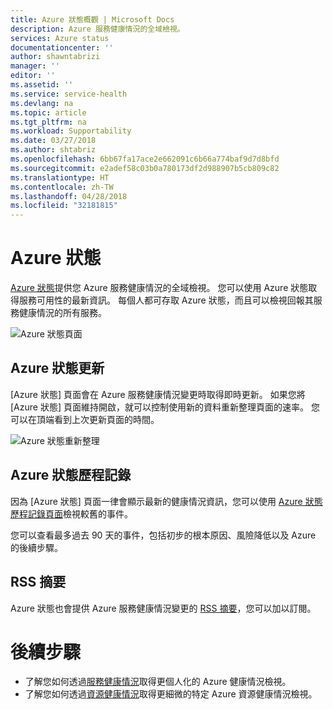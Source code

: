 ```yaml
---
title: Azure 狀態概觀 | Microsoft Docs
description: Azure 服務健康情況的全域檢視。
services: Azure status
documentationcenter: ''
author: shawntabrizi
manager: ''
editor: ''
ms.assetid: ''
ms.service: service-health
ms.devlang: na
ms.topic: article
ms.tgt_pltfrm: na
ms.workload: Supportability
ms.date: 03/27/2018
ms.author: shtabriz
ms.openlocfilehash: 6bb67fa17ace2e662091c6b66a774baf9d7d8bfd
ms.sourcegitcommit: e2adef58c03b0a780173df2d988907b5cb809c82
ms.translationtype: HT
ms.contentlocale: zh-TW
ms.lasthandoff: 04/28/2018
ms.locfileid: "32181815"
---
```

# <a name="azure-status"></a>Azure 狀態
[Azure 狀態](https://azure.microsoft.com/status/)提供您 Azure 服務健康情況的全域檢視。 您可以使用 Azure 狀態取得服務可用性的最新資訊。 每個人都可存取 Azure 狀態，而且可以檢視回報其服務健康情況的所有服務。 

![Azure 狀態頁面](./media/azure-status-overview/azure-status.PNG)

## <a name="azure-status-updates"></a>Azure 狀態更新
[Azure 狀態] 頁面會在 Azure 服務健康情況變更時取得即時更新。 如果您將 [Azure 狀態] 頁面維持開啟，就可以控制使用新的資料重新整理頁面的速率。 您可以在頂端看到上次更新頁面的時間。

![Azure 狀態重新整理](./media/azure-status-overview/update.PNG)

## <a name="azure-status-history"></a>Azure 狀態歷程記錄
因為 [Azure 狀態] 頁面一律會顯示最新的健康情況資訊，您可以使用 [Azure 狀態歷程記錄頁面](https://azure.microsoft.com/status/history/)檢視較舊的事件。

您可以查看最多過去 90 天的事件，包括初步的根本原因、風險降低以及 Azure 的後續步驟。

## <a name="rss-feed"></a>RSS 摘要
Azure 狀態也會提供 Azure 服務健康情況變更的 [RSS 摘要](https://azure.microsoft.com/status/feed/)，您可以加以訂閱。

# <a name="next-steps"></a>後續步驟
* 了解您如何透過[服務健康情況](./service-health-overview.md)取得更個人化的 Azure 健康情況檢視。
* 了解您如何透過[資源健康情況](./resource-health-overview.md)取得更細微的特定 Azure 資源健康情況檢視。
